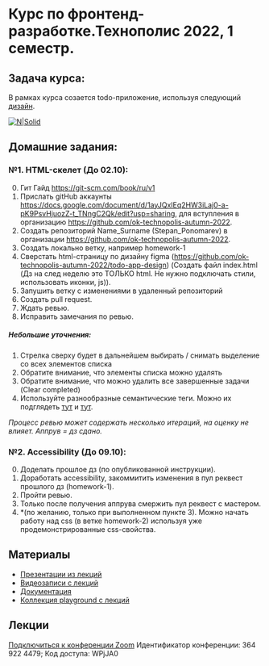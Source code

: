 # Курс по фронтенд-разработке.Технополис 2022, 1 семестр.

## Задача курса:
В рамках курса созается todo-приложение, используя следующий [дизайн](https://github.com/ok-technopolis-autumn-2022/todo-app-design).

[![N|Solid](https://github.com/ok-technopolis-autumn-2022/todo-app-design/blob/master/todo.png?raw=true)](https://github.com/ok-technopolis-autumn-2022/todo-app-design/blob/master/todo.png?raw=true)

## Домашние задания:
### №1. HTML-скелет (До 02.10):
0. Гит Гайд https://git-scm.com/book/ru/v1
1. Прислать gitHub аккаунты https://docs.google.com/document/d/1ayJQxIEq2HW3iLaj0-a-pK9PsvHjuozZ-t_TNngC2Qk/edit?usp=sharing, для вступления в организацию https://github.com/ok-technopolis-autumn-2022.
2. Создать репозиторий Name_Surname (Stepan_Ponomarev) в организации https://github.com/ok-technopolis-autumn-2022.
3. Создать локально ветку, например homework-1
4. Сверстать html-страницу по дизайну figma (https://github.com/ok-technopolis-autumn-2022/todo-app-design) (Создать файл index.html (Дз на след неделю это ТОЛЬКО html. Не нужно подключать стили, использовать иконки, js)).
5. Запушить ветку с изменениями в удаленный репозиторий
6. Создать pull request.
7. Ждать ревью.
8. Исправить замечания по ревью.

##### Небольшие уточнения: 
1) Стрелка сверху будет в дальнейшем выбирать / снимать выделение со всех элементов списка 
2) Обратите внимание, что элементы списка можно удалять 
3) Обратите внимание, что можно удалить все завершенные задачи (Clear completed) 
4) Используйте разнообразные семантические теги. Можно их подглядеть [тут](https://html5css.ru/html/html5_semantic_elements.php) и [тут](https://html5css.ru/tags/default.php). 

_Процесс ревью может содержать несколько итераций, на оценку не влияет. Аппрув = дз сдано._

### №2. Accessibility (До 09.10):
0. Доделать прошлое дз (по опубликованной инструкции).
1. Доработать accessibility, закоммитить изменения в пул реквест прошлого дз (homework-1).
2. Пройти ревью.
3. Только после получения аппрува смержить пул реквест с мастером.
4. *(по желанию, только при выполненном пункте 3). Можно начать работу над css (в ветке homework-2) используя уже продемонстрированные css-свойства.

## Материалы

- [Презентации из лекций](https://cloud.mail.ru/public/ritd/XDCUaqx9Q)
- [Видеозаписи с лекций](https://ok.ru/group/53245288710321/video/c10545073)
- [Документация](https://devdocs.io/)
- [Коллекция playground с лекций](https://codepen.io/collection/oEGEwZ)

## Лекции
[Подключиться к конференции Zoom](https://zoom.us/j/3649224479?pwd=QUZkMGdnL1BrQS9zQzhlOGsycVdzdz09)
Идентификатор конференции: 364 922 4479; Код доступа: WPjJA0
